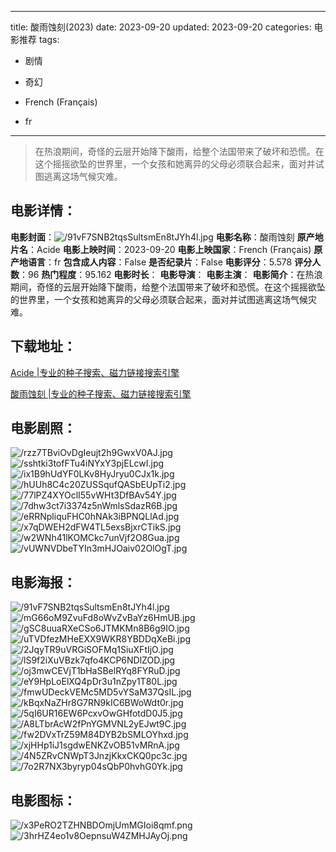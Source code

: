 
---
title: 酸雨蚀刻(2023)
date: 2023-09-20
updated: 2023-09-20
categories: 电影推荐
tags:
- 剧情
- 奇幻

- French (Français)
- fr
---


> 在热浪期间，奇怪的云层开始降下酸雨，给整个法国带来了破坏和恐慌。在这个摇摇欲坠的世界里，一个女孩和她离异的父母必须联合起来，面对并试图逃离这场气候灾难。

## **电影详情**：

**电影封面**：<img src="https://image.tmdb.org/t/p/w200/91vF7SNB2tqsSultsmEn8tJYh4l.jpg" alt="/91vF7SNB2tqsSultsmEn8tJYh4l.jpg" title="/91vF7SNB2tqsSultsmEn8tJYh4l.jpg">
**电影名称**：酸雨蚀刻
**原产地片名**：Acide
**电影上映时间**：2023-09-20
**电影上映国家**：French (Français)
**原产地语言**：fr
**包含成人内容**：False
**是否纪录片**：False
**电影评分**：5.578
**评分人数**：96
**热门程度**：95.162
**电影时长**：
**电影导演**：
**电影主演**：
**电影简介**：在热浪期间，奇怪的云层开始降下酸雨，给整个法国带来了破坏和恐慌。在这个摇摇欲坠的世界里，一个女孩和她离异的父母必须联合起来，面对并试图逃离这场气候灾难。

## **下载地址**：
[Acide |专业的种子搜索、磁力链接搜索引擎](https://movie.amd794.com:2083/?search=Acide&ordering=&mode=match_phrase&page_size=10&page=1)

[酸雨蚀刻 |专业的种子搜索、磁力链接搜索引擎](https://movie.amd794.com:2083/?search=%E9%85%B8%E9%9B%A8%E8%9A%80%E5%88%BB&ordering=&mode=match_phrase&page_size=10&page=1)
 

## **电影剧照**：
<img src="https://image.tmdb.org/t/p/original/rzz7TBviOvDgIeujt2h9GwxV0AJ.jpg" alt="/rzz7TBviOvDgIeujt2h9GwxV0AJ.jpg" title="/rzz7TBviOvDgIeujt2h9GwxV0AJ.jpg"><img src="https://image.tmdb.org/t/p/original/sshtki3tofFTu4iNYxY3pjELcwI.jpg" alt="/sshtki3tofFTu4iNYxY3pjELcwI.jpg" title="/sshtki3tofFTu4iNYxY3pjELcwI.jpg"><img src="https://image.tmdb.org/t/p/original/ix1B9hUdYF0LKv8HyJryu0CJx1k.jpg" alt="/ix1B9hUdYF0LKv8HyJryu0CJx1k.jpg" title="/ix1B9hUdYF0LKv8HyJryu0CJx1k.jpg"><img src="https://image.tmdb.org/t/p/original/hUUh8C4c20ZUSSqufQASbEUpTi2.jpg" alt="/hUUh8C4c20ZUSSqufQASbEUpTi2.jpg" title="/hUUh8C4c20ZUSSqufQASbEUpTi2.jpg"><img src="https://image.tmdb.org/t/p/original/77lPZ4XYOclI55vWHt3DfBAv54Y.jpg" alt="/77lPZ4XYOclI55vWHt3DfBAv54Y.jpg" title="/77lPZ4XYOclI55vWHt3DfBAv54Y.jpg"><img src="https://image.tmdb.org/t/p/original/7dhw3ct7i3374z5nWmlsSdazR6B.jpg" alt="/7dhw3ct7i3374z5nWmlsSdazR6B.jpg" title="/7dhw3ct7i3374z5nWmlsSdazR6B.jpg"><img src="https://image.tmdb.org/t/p/original/eRRNpliquFHC0hNAk3iBPNQLlAd.jpg" alt="/eRRNpliquFHC0hNAk3iBPNQLlAd.jpg" title="/eRRNpliquFHC0hNAk3iBPNQLlAd.jpg"><img src="https://image.tmdb.org/t/p/original/x7qDWEH2dFW4TL5exsBjxrCTikS.jpg" alt="/x7qDWEH2dFW4TL5exsBjxrCTikS.jpg" title="/x7qDWEH2dFW4TL5exsBjxrCTikS.jpg"><img src="https://image.tmdb.org/t/p/original/w2WNh41lKOMCkc7unVjf2O8Gua.jpg" alt="/w2WNh41lKOMCkc7unVjf2O8Gua.jpg" title="/w2WNh41lKOMCkc7unVjf2O8Gua.jpg"><img src="https://image.tmdb.org/t/p/original/vUWNVDbeTYIn3mHJOaiv02OlOgT.jpg" alt="/vUWNVDbeTYIn3mHJOaiv02OlOgT.jpg" title="/vUWNVDbeTYIn3mHJOaiv02OlOgT.jpg">

## **电影海报**：
<img src="https://image.tmdb.org/t/p/original/91vF7SNB2tqsSultsmEn8tJYh4l.jpg" alt="/91vF7SNB2tqsSultsmEn8tJYh4l.jpg" title="/91vF7SNB2tqsSultsmEn8tJYh4l.jpg"><img src="https://image.tmdb.org/t/p/original/mG66oM9ZvuFd8oWvZvBaYz6HmUB.jpg" alt="/mG66oM9ZvuFd8oWvZvBaYz6HmUB.jpg" title="/mG66oM9ZvuFd8oWvZvBaYz6HmUB.jpg"><img src="https://image.tmdb.org/t/p/original/gSC8uuaRXeCSo6JTMKMn8B6g9IO.jpg" alt="/gSC8uuaRXeCSo6JTMKMn8B6g9IO.jpg" title="/gSC8uuaRXeCSo6JTMKMn8B6g9IO.jpg"><img src="https://image.tmdb.org/t/p/original/uTVDfezMHeEXX9WKR8YBDDqXeBi.jpg" alt="/uTVDfezMHeEXX9WKR8YBDDqXeBi.jpg" title="/uTVDfezMHeEXX9WKR8YBDDqXeBi.jpg"><img src="https://image.tmdb.org/t/p/original/2JqyTR9uVRGiSOFMq1SiuXFtIjO.jpg" alt="/2JqyTR9uVRGiSOFMq1SiuXFtIjO.jpg" title="/2JqyTR9uVRGiSOFMq1SiuXFtIjO.jpg"><img src="https://image.tmdb.org/t/p/original/lS9f2iXuVBzk7qfo4KCP6NDlZOD.jpg" alt="/lS9f2iXuVBzk7qfo4KCP6NDlZOD.jpg" title="/lS9f2iXuVBzk7qfo4KCP6NDlZOD.jpg"><img src="https://image.tmdb.org/t/p/original/oj3mwCEVjT1bHaSBelRYq8FYRuD.jpg" alt="/oj3mwCEVjT1bHaSBelRYq8FYRuD.jpg" title="/oj3mwCEVjT1bHaSBelRYq8FYRuD.jpg"><img src="https://image.tmdb.org/t/p/original/eY9HpLoElXQ4pDr3u1nZpy1T80L.jpg" alt="/eY9HpLoElXQ4pDr3u1nZpy1T80L.jpg" title="/eY9HpLoElXQ4pDr3u1nZpy1T80L.jpg"><img src="https://image.tmdb.org/t/p/original/fmwUDeckVEMc5MD5vYSaM37QsIL.jpg" alt="/fmwUDeckVEMc5MD5vYSaM37QsIL.jpg" title="/fmwUDeckVEMc5MD5vYSaM37QsIL.jpg"><img src="https://image.tmdb.org/t/p/original/kBqxNaZHr8G7RN9kIC6BWoWdt0r.jpg" alt="/kBqxNaZHr8G7RN9kIC6BWoWdt0r.jpg" title="/kBqxNaZHr8G7RN9kIC6BWoWdt0r.jpg"><img src="https://image.tmdb.org/t/p/original/5qI6UR16EW6PcxvOwGHfotdD0J5.jpg" alt="/5qI6UR16EW6PcxvOwGHfotdD0J5.jpg" title="/5qI6UR16EW6PcxvOwGHfotdD0J5.jpg"><img src="https://image.tmdb.org/t/p/original/A8LTbrAcW2fPnYGMVNL2yEJwt9C.jpg" alt="/A8LTbrAcW2fPnYGMVNL2yEJwt9C.jpg" title="/A8LTbrAcW2fPnYGMVNL2yEJwt9C.jpg"><img src="https://image.tmdb.org/t/p/original/fw2DVxTrZ59M84DYB2bSMLOYhxd.jpg" alt="/fw2DVxTrZ59M84DYB2bSMLOYhxd.jpg" title="/fw2DVxTrZ59M84DYB2bSMLOYhxd.jpg"><img src="https://image.tmdb.org/t/p/original/xjHHp1iJ1sgdwENKZvOB51vMRnA.jpg" alt="/xjHHp1iJ1sgdwENKZvOB51vMRnA.jpg" title="/xjHHp1iJ1sgdwENKZvOB51vMRnA.jpg"><img src="https://image.tmdb.org/t/p/original/4N5ZRvCNWpT3JnzjKkxCKQ0pc3c.jpg" alt="/4N5ZRvCNWpT3JnzjKkxCKQ0pc3c.jpg" title="/4N5ZRvCNWpT3JnzjKkxCKQ0pc3c.jpg"><img src="https://image.tmdb.org/t/p/original/7o2R7NX3byryp04sQbP0hvhG0Yk.jpg" alt="/7o2R7NX3byryp04sQbP0hvhG0Yk.jpg" title="/7o2R7NX3byryp04sQbP0hvhG0Yk.jpg">

## **电影图标**：
<img src="https://image.tmdb.org/t/p/original/x3PeRO2TZHNBDOmjUmMGIoi8qmf.png" alt="/x3PeRO2TZHNBDOmjUmMGIoi8qmf.png" title="/x3PeRO2TZHNBDOmjUmMGIoi8qmf.png"><img src="https://image.tmdb.org/t/p/original/3hrHZ4eo1v8OepnsuW4ZMHJAyOj.png" alt="/3hrHZ4eo1v8OepnsuW4ZMHJAyOj.png" title="/3hrHZ4eo1v8OepnsuW4ZMHJAyOj.png">
